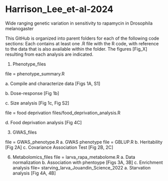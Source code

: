 # Harrison_Lee_et-al-2024
Wide ranging genetic variation in sensitivity to rapamycin in Drosophila melanogaster

This GitHub is organized into parent folders for each of the following code sections:
Each contains at least one .R file with the R code, with reference to the data that is also available within the folder.
The figures [Fig_X] resulting from each analysis are indicated.

1. Phenotype_files
   
file = phenotype_summary.R

a. Compile and characterize data [Figs 1A, S1]

b. Dose-response [Fig 1b]

c. Size analysis [Fig 1c, Fig S2]

file = food deprivation files/food_deprivation_analysis.R

d. Food deprivation analysis [Fig 4C] 


3. GWAS_files

file = GWAS_phenotype.R
		a. GWAS phenotype
	file = GBLUP.R
		b. Heritability [Fig 2A]
		c. Covariance Association Test [Fig 2B, 2C]

6. Metabolomics_files
	file = larva_rapa_metabolome.R
		a. Data normalization
		b. Association with phentoype [Figs 3A, 3B]
		c. Enrichment analysis
	file= starving_larva_Jouandin_Science_2022
		a. Starvation analysis [Fig 4A, 4B]

